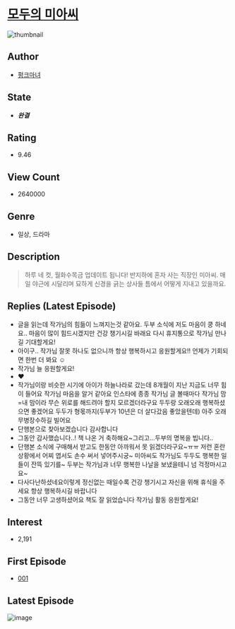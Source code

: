 # [모두의 미아씨](https://comic.naver.com/bestChallenge/list?titleId=745633)
![thumbnail](https://image-comic.pstatic.net/user_contents_data/challenge_comic/2020/04/24/179465/thumbnail_202x1643da3fa59_13a4_4625_8879_e5fd1df082d7_00000202.JPEG)

## Author
- [펑크마녀](https://comic.naver.com/artistTitle?id=179465)

## State
- ***완결***

## Rating
- 9.46

## View Count
- 2640000

## Genre
- 일상, 드라마

## Description
> 하루 네 컷, 월화수목금 업데이트 됩니다! 반지하에 혼자 사는 직장인 미아씨. 매일 야근에 시달리며 묘하게 신경을 긁는 상사들 틈에서 어떻게 지내고 있을까요.

## Replies (Latest Episode)
- 글을 읽는데 작가님의 힘듦이 느껴지는것 같아요. 두부 소식에 저도 마음이 쿵 하네요.. 마음이 많이 힘드시겠지만 건강 챙기시길 바래요 다시 휴지통으로 작가님 만나길 기대할게요!
- 아이구.. 작가님 잘못 하나도 없으니까 항상 행복하시고 응원할게요!! 언제가 기회되면 한번 더 봐요 ☺️
- 작가님 늘 응원할게요!
- ❤
- 작가님이랑 비슷한 시기에 아이가 하늘나라로 갔는데 8개월이 지난 지금도 너무 힘이 들어요 작가님 마음을 알거 같아요 인스타에 종종 작가님 글 볼때마다 작가님 맘=내 맘이라 무슨 위로를 해드려야 할지 모르겠더라구요 두두랑 오래오래 행복하셨으면 좋겠어요 두두가 형몫까지(두부가 10년은 더 살다갔음 좋았을텐데) 아주 오래 무병장수하길 빌어요
- 단행본으로 찾아보겠습니다 감사합니다
- 그동안 감사했습니다..! 책 나온 거 축하해요~그리고...두부의 명복을 빕니다..
- 단행본 소식에 구매해서 받고도 한동안 아까워서 못 읽겠더라구요~ㅠㅠ 저런 혼란 상황에서 어찌 엽서도 손수 써서 넣어주시궁~ 미아씨도 작가님도 두두도 행복한 일들이 잔뜩 있기를~ 두부는 작가님과 너무 행복한 나날을 보냈을테니 넘 걱정마시고요~
- 다사다난하셨네요이렇게 정신없는 때일수록 건강 챙기시고 자신을 위해 휴식을 주세요 항상 행복하시길 바랍니다
- 그동안 너무 고생하셨어요 책도 잘 읽었습니다 작가님 활동 응원할게요!

## Interest
- 2,191

## First Episode
- [001](https://comic.naver.com/bestChallenge/detail?titleId=745633&no=1)

## Latest Episode
![image](https://image-comic.pstatic.net/user_contents_data/challenge_comic/2022/02/27/179465/upload_7147548179636499761.jpeg)
